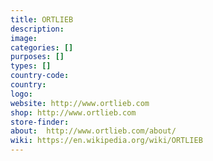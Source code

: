 ```yaml
---
title: ORTLIEB
description:
image:
categories: []
purposes: []
types: []
country-code:
country:
logo:
website: http://www.ortlieb.com
shop: http://www.ortlieb.com
store-finder:
about:  http://www.ortlieb.com/about/
wiki: https://en.wikipedia.org/wiki/ORTLIEB
---
```

